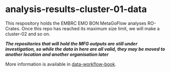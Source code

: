 # analysis-results-cluster-01-data

This respository holds the EMBRC EMO BON MetaGoFlow analyses RO-Crates.
Once this repo has reached its maximum size limit, we will make a cluster-02 and so on.

***The repositories that will hold the MFG outputs are still under investigation, so while the data in here are all valid, they may be moved to another location and another organisation later***

More information is available in [data-workflow-book](https://data.emobon.embrc.eu/data-workflow-book/).
